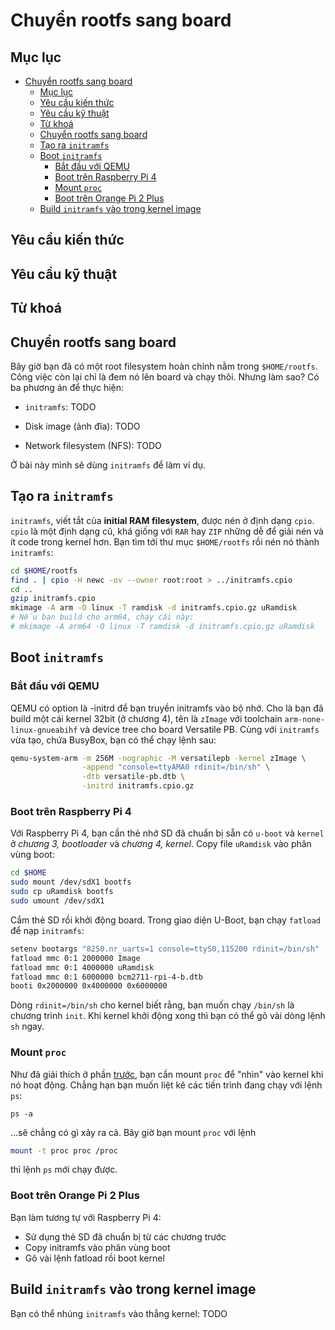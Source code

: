 # Chuyển rootfs sang board

## Mục lục
- [Chuyển rootfs sang board](#chuyển-rootfs-sang-board)
	- [Mục lục](#mục-lục)
	- [Yêu cầu kiến thức](#yêu-cầu-kiến-thức)
	- [Yêu cầu kỹ thuật](#yêu-cầu-kỹ-thuật)
	- [Từ khoá](#từ-khoá)
	- [Chuyển rootfs sang board](#chuyển-rootfs-sang-board-1)
	- [Tạo ra `initramfs`](#tạo-ra-initramfs)
	- [Boot `initramfs`](#boot-initramfs)
		- [Bắt đầu với QEMU](#bắt-đầu-với-qemu)
		- [Boot trên Raspberry Pi 4](#boot-trên-raspberry-pi-4)
		- [Mount `proc`](#mount-proc)
		- [Boot trên Orange Pi 2 Plus](#boot-trên-orange-pi-2-plus)
	- [Build `initramfs` vào trong kernel image](#build-initramfs-vào-trong-kernel-image)


## Yêu cầu kiến thức

## Yêu cầu kỹ thuật

## Từ khoá

## Chuyển rootfs sang board

Bây giờ bạn đã có một root filesystem hoàn chỉnh nằm trong `$HOME/rootfs`. Công việc còn lại chỉ là đem nó lên board và chạy thôi. Nhưng làm sao? Có ba phương án để thực hiện:

- `initramfs`: TODO

- Disk image (ảnh đĩa): TODO

- Network filesystem (NFS): TODO

Ở bài này mình sẽ dùng `initramfs` để làm ví dụ.

## Tạo ra `initramfs`

`initramfs`, viết tắt của **initial RAM filesystem**, được nén ở định dạng `cpio`. `cpio` là một định dạng cũ, khá giống với `RAR` hay `ZIP` những dễ để giải nén và ít code trong kernel hơn. Bạn tìm tới thư mục `$HOME/rootfs` rồi nén nó thành `initramfs`:

```sh
cd $HOME/rootfs
find . | cpio -H newc -ov --owner root:root > ../initramfs.cpio
cd ..
gzip initramfs.cpio
mkimage -A arm -O linux -T ramdisk -d initramfs.cpio.gz uRamdisk
# Nếu bạn build cho arm64, chạy cái này:
# mkimage -A arm64 -O linux -T ramdisk -d initramfs.cpio.gz uRamdisk
```

## Boot `initramfs`

### Bắt đầu với QEMU

QEMU có option là -initrd để bạn truyền initramfs vào bộ nhớ. Cho là bạn đã build một cái kernel 32bit (ở chương 4), tên là `zImage` với toolchain `arm-none-linux-gnueabihf` và device tree cho board Versatile PB. Cùng với `initramfs` vừa tạo, chứa BusyBox, bạn có thể chạy lệnh sau:

```sh
qemu-system-arm -m 256M -nographic -M versatilepb -kernel zImage \
				-append "console=ttyAMA0 rdinit=/bin/sh" \
				-dtb versatile-pb.dtb \
				-initrd initramfs.cpio.gz
```

### Boot trên Raspberry Pi 4

Với Raspberry Pi 4, bạn cần thẻ nhớ SD đã chuẩn bị sẵn có `u-boot` và `kernel` ở *chương 3, bootloader* và *chương 4, kernel*. Copy file `uRamdisk` vào phân vùng boot:

```sh
cd $HOME
sudo mount /dev/sdX1 bootfs
sudo cp uRamdisk bootfs
sudo umount /dev/sdX1
```

Cắm thẻ SD rồi khởi động board. Trong giao diện U-Boot, bạn chạy `fatload` để nạp `initramfs`:

```sh
setenv bootargs "8250.nr_uarts=1 console=ttyS0,115200 rdinit=/bin/sh"
fatload mmc 0:1 2000000 Image
fatload mmc 0:1 4000000 uRamdisk
fatload mmc 0:1 6000000 bcm2711-rpi-4-b.dtb
booti 0x2000000 0x4000000 0x6000000

```

Dòng `rdinit=/bin/sh` cho kernel biết rằng, bạn muốn chạy `/bin/sh` là chương trình `init`. Khi kernel khởi động xong thì bạn có thể gõ vài dòng lệnh `sh` ngay.

### Mount `proc`

Như đã giải thích ở phần [trước](1_what_should_be_in_rootfs.md), bạn cần mount `proc` để "nhìn" vào kernel khi nó hoạt động. Chẳng hạn bạn muốn liệt kê các tiến trình đang chạy với lệnh `ps`:

```
ps -a
```

...sẽ chẳng có gì xảy ra cả. Bây giờ bạn mount `proc` với lệnh

```sh
mount -t proc proc /proc
```

thì lệnh `ps` mới chạy được.

### Boot trên Orange Pi 2 Plus

Bạn làm tương tự với Raspberry Pi 4:

- Sử dụng thẻ SD đã chuẩn bị từ các chương trước
- Copy initramfs vào phân vùng boot
- Gõ vài lệnh fatload rồi boot kernel

## Build `initramfs` vào trong kernel image

Bạn có thể nhúng `initramfs` vào thẳng kernel: TODO

